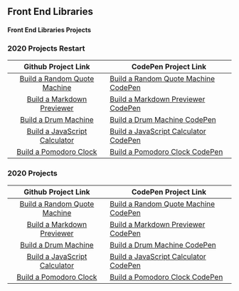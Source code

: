 ## Front End Libraries

#### Front End Libraries Projects

### 2020 Projects Restart

|                                                                                                               Github Project Link                                                                                                               | CodePen Project Link                                                                   |
| :---------------------------------------------------------------------------------------------------------------------------------------------------------------------------------------------------------------------------------------------: | -------------------------------------------------------------------------------------- |
| [Build a Random Quote Machine](https://htmlpreview.github.io/?https://github.com/IAmAlexJohnson/freeCodeCamp/blob/master/03.%20Front%20End%20Libraries/07.%20Front%20End%20Libraries%20Projects/01.%20Build%20a%20Random%20Quote%20Machine%20V2/index.html) | [Build a Random Quote Machine CodePen]() |
|[Build a Markdown Previewer](https://htmlpreview.github.io/?https://github.com/IAmAlexJohnson/freeCodeCamp/blob/master/03.%20Front%20End%20Libraries/07.%20Front%20End%20Libraries%20Projects/02.Markdown%20Previewer%20V2/index.html)    | [Build a Markdown Previewer CodePen]()   |
|[Build a Drum Machine]()          | [Build a Drum Machine CodePen]()         |
|[Build a JavaScript Calculator]() | [Build a JavaScript Calculator CodePen]()|
|[Build a Pomodoro Clock]()| [Build a Pomodoro Clock CodePen]()|


### 2020 Projects

|                                                                                                               Github Project Link                                                                                                               | CodePen Project Link                                                                   |
| :---------------------------------------------------------------------------------------------------------------------------------------------------------------------------------------------------------------------------------------------: | -------------------------------------------------------------------------------------- |
| [Build a Random Quote Machine](https://htmlpreview.github.io/?https://github.com/AlxCrmr/freeCodeCamp/blob/master/03.%20Front%20End%20Libraries/07.%20Front%20End%20Libraries%20Projects/01.%20Build%20a%20Random%20Quote%20Machine/index.html) | [Build a Random Quote Machine CodePen](https://codepen.io/IAmAlexJohnson/full/NORMKj/) |
|          [Build a Markdown Previewer](https://htmlpreview.github.io/?https://github.com/AlxCrmr/freeCodeCamp/blob/master/03.%20Front%20End%20Libraries/07.%20Front%20End%20Libraries%20Projects/02.%20Markdown%20Previewer/index.html)          | [Build a Markdown Previewer CodePen](https://codepen.io/IAmAlexJohnson/full/ReKrYr/)   |
|[Build a Drum Machine]()          | [Build a Drum Machine CodePen]()         |
|[Build a JavaScript Calculator]() | [Build a JavaScript Calculator CodePen]()|
|[Build a Pomodoro Clock]()| [Build a Pomodoro Clock CodePen]()|
